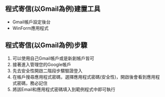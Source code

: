## 程式寄信(以Gmail為例)建置工具<br />
* Gmail帳戶設定後台<br />
* WinForm應用程式<br />

## 程式寄信(以Gmail為例)步驟<br />
1. 可以使用自己Gmail帳戶或是新創帳戶皆可<br />
2. 接著進入管理您的Google帳戶<br />
3. 先去安全性開啟二階段步驟驗證登入<br />
4. 在帳戶搜尋應用程式密碼，選擇應用程式密碼(安全性)，開啟後會看到應用程式密碼，務必記住<br />
5. 將該Email和應用程式密碼填入到範例程式中即可執行<br />
